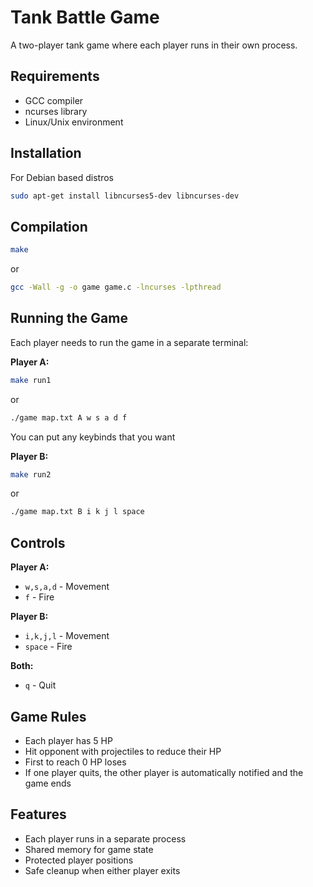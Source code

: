 # Tank Battle Game

A two-player tank game where each player runs in their own process.

## Requirements
- GCC compiler
- ncurses library
- Linux/Unix environment

## Installation
For Debian based distros
```bash
sudo apt-get install libncurses5-dev libncurses-dev
```


## Compilation

```bash
make
```

or 
```bash
gcc -Wall -g -o game game.c -lncurses -lpthread
```


## Running the Game
Each player needs to run the game in a separate terminal:

**Player A:**
```bash
make run1
```
or 

```bash
./game map.txt A w s a d f
```
You can put any keybinds that you want

**Player B:**
```bash
make run2
```
or

```bash
./game map.txt B i k j l space
```

## Controls

**Player A:**
- `w,s,a,d` - Movement
- `f` - Fire

**Player B:**
- `i,k,j,l` - Movement
- `space` - Fire

**Both:**
- `q` - Quit

## Game Rules
- Each player has 5 HP
- Hit opponent with projectiles to reduce their HP
- First to reach 0 HP loses
- If one player quits, the other player is automatically notified and the game ends

## Features
- Each player runs in a separate process
- Shared memory for game state
- Protected player positions
- Safe cleanup when either player exits
